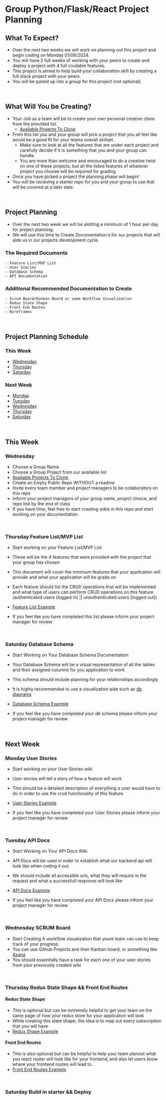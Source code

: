 # Group Python/Flask/React Project Planning

## What To Expect?

- Over the next two weeks we will work on planning out this project and begin coding on Monday 01/08/2024.
- You will have 2 full weeks of working with your peers to create and deploy a project with 4 full crudable features.
- This project is aimed to help build your collaboration skill by creating a full stack project with your peers.
- You will be paired up into a group for this project (not optional).

<br/>

## What Will You be Creating?

- Your Job as a team will be to create your own personal creative clone from the provided list.
  - [Available Projects To Clone](https://open.appacademy.io/learn/js-py---pt-mar-2023-online/week-37---docker/project-planning)
- From this list you and your group will pick a project that you all feel like would be a good fit for your teams overall skillset.
  - Make sure to look at all the features that are under each project and carefully decide if it is something that you and your group can handle.
  - You are more than welcome and encouraged to do a creative twist on one of these projects, but all the listed features of whatever project you choose will be required for grading
- Once you have picked a project the planning phase will begin!
- You will be recieving a starter repo for you and your group to use that will be covered at a later date.

<br/>

## Project Planning

- Over the next two week we will be alotting a minimum of 1 hour per day for project planning.
- We will use this time to Create Documentation's for our projects that will aide us in our projects development cycle.

### The Required Documents

    - Feature List/MVP List
    - User Stories
    - Database Schema
    - API Documentation

### Additional Recommended Documentation to Create

    - Scrum Board/Kanban Board or some Workflow Visualization
    - Redux State Shape
    - Front End Routes
    - Wireframes

<br/>

## Project Planning Schedule

### This Week

- [Wednesday](#wednesday)
- [Thursday](#thursday-feature-listmvp-list)
- [Saturday](#saturday-database-schema)

### Next Week

- [Monday](#monday-user-stories)
- [Tuesday](#tuesday-api-docs)
- [Wednesday](#wednesday-scrum-board)
- [Thursday](#thursday-redux-state-shape--front-end-routes)
- [Saturday](#saturday-build-in-starter--deploy)

<br/>

## This Week

<a name="wednesday"></a>

### Wednesday

- Choose a Group Name
- Choose a Group Project from our available list
- [Available Projects To Clone](https://open.appacademy.io/learn/js-py---pt-mar-2023-online/week-37---docker/project-planning)
- Create an Empty Public Repo WITHOUT a readme
- Invite every team member and project managers to be collaborators on this repo
- Inform your project managers of your group name, project choice, and repo link by the end of class
- If you have time, feel free to start creating wikis in this repo and start working on your documentation

<br/>

<a name="thursday-feature-listmvp-list"></a>

### Thursday Feature List/MVP List

- Start working on your Feature List/MVP List
- These will be the 4 features that were provided with the project that your group has chosen
- This document will cover the minimum features that your application will provide and what your application will be grade on
- Each feature should list the CRUD operations that will be implemented and what type of users can perform CRUD operations on this feature (authenticated users (logged in) || unauthenticated users (logged out))
- [Feature List Example](example_project_docs/feature_list.md)

- If you feel like you have completed this list please inform your project manager for review

<br/>

<a name="saturday-database-schema"></a>

### Saturday Database Schema

- Start Working on Your Database Schema Documentation
- Your Database Schema will be a visual representation of all the tables and their assigned columns for you application to work
- This schema should include planning for your relationships accordingly
- It is highly recommended to use a visualization aide such as [db diagrams](https://dbdiagram.io/home)
- [Database Schema Example](example_project_docs/database_schema.md)

- If you feel like you have completed your db schema please inform your project manager for review

<br/>

## Next Week

<a name="monday-user-stories"></a>

### Monday User Stories

- Start working on your User Stories wiki
- User stories will tell a story of how a feature will work
- This should be a detailed description of everything a user would have to do in order to use the crud functionality of this feature
- [User Stories Example](example_project_docs/user_stories.md)

- If you feel like you have completed your User Stories please inform your project manager for review

<br/>

<a name="tuesday-api-docs"></a>

### Tuesday API Docs

- Start Working on Your API Docs Wiki
- API Docs will be used in order to establish what our backend api will look like when coding it out.
- We should include all accessible urls, what they will require in the request and what a successfull response will look like
- [API Docs Example](example_project_docs/api_docs.md)

- If you feel like you have completed your API Docs please inform your project manager for review

<br/>

<a name="wednesday-scrum-board"></a>

### Wednesday SCRUM Board

- Start Creating A workflow visualization that youre team can use to keep track of your progress.
- You can use Github Projects and their Kanban board, or something like [Asana](https://asana.com/)
- You should essentially have a task for each one of your user stories from your previously created wiki

<br/>

<a name="thursday-redux-state-shape--front-end-routes"></a>

### Thursday Redux State Shape && Front End Routes

#### Redux State Shape

- This is optional but can be extremely helpful to get your team on the same page of how your redux store for your application will look
- While creating this state shape, the idea is to map out every subscription that you will have
- [Redux Shape Example](example_project_docs/redux_shape.md)

#### Front End Routes

- This is also optional but can be helpful to help your team planout what you react router will look like for your frontend, and also let users know where your frontend routes will lead to.
- [Front End Routes Example](example_project_docs/front_end_routes.md)

<br/>

<a name="saturday-build-in-starter--deploy"></a>

### Saturday Build in starter && Deploy

<br/>
